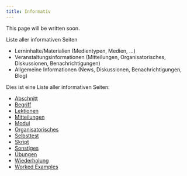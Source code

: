 ```yaml
---
title: Informativ
---
```

This page will be written soon.

Liste aller informativen Seiten
* Lerninhalte/Materialien (Medientypen, Medien, ...)
* Veranstaltungsinformationen (Mitteilungen, Organisatorisches, Diskussionen, Benachrichtigungen)
* Allgemeine Informationen (News, Diskussionen, Benachrichtigungen, Blog)

Dies ist eine Liste aller informativen Seiten:
* [Abschnitt](section.md)
* [Begriff](tag.md)
* [Lektionen](lessons.md)
* [Mitteilungen](announcements.md)
* [Modul](module.md)
* [Organisatorisches](general-information.md)
* [Selbsttest](self-assessment.md)
* [Skript](manuscript.md)
* [Sonstiges](miscellaneous.md)
* [Übungen](exercises.md)
* [Wiederholung](repetition.md)
* [Worked Examples](worked-examples.md)
